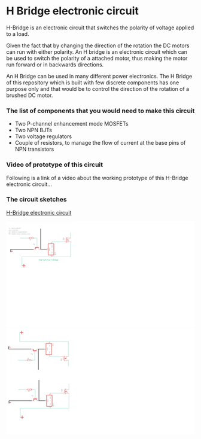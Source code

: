 # H Bridge electronic circuit

H-Bridge is an electronic circuit that switches the polarity of voltage applied to a load.

Given the fact that by changing the direction of the rotation the DC motors can run with either polarity. An H bridge is an electronic circuit which can be used to switch the polarity of a attached motor, thus making the motor run forward or in backwards directions.

An H Bridge can be used in many different power electronics. The H Bridge of this repository which is built with few discrete components has one purpose only and that would be to control the direction of the rotation of a brushed DC motor.

### The list of components that you would need to make this circuit

- Two P-channel enhancement mode MOSFETs
- Two NPN BJTs
- Two voltage regulators
- Couple of resistors, to manage the flow of current at the base pins of NPN transistors

### Video of prototype of this circuit
Following is a link of a video about the working prototype of this H-Bridge electronic circuit...

### The circuit sketches

[H-Bridge electronic circuit](https://www.youtube.com/watch?v=_cwA7jFTUsA&t=6s)

![Circuit Sketch 1](H-Bridge.png)
![Circuit Sketch 2](H-Bridge3.png)



